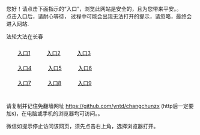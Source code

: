 您好！请点击下面指示的“入口”，浏览此网站是安全的，且为您带来平安。。 <br/>
点击入口后，请耐心等待， 过程中可能会出现无法打开的提示，请忽略，最终会进入网站. </br>

法轮大法在长春<br/>
<div style="padding:10px"><a style="margin:20px" target="_blank" href="https://d301761r0mvdg7.cloudfront.net/2Qpsp?dcgjywr" id="ccLink1" rel="nofollow">入口1</a> <a target="_blank" style="margin:20px" href="https://d2zftc4bnb23s7.cloudfront.net/2Qpsp?mwulsyu" id="ccLink2" rel="nofollow">入口2</a> <a style="margin:20px" target="_blank" href="https://d3ektntdm1ylzo.cloudfront.net/2Qpsp?iqtcbsp" id="ccLink3" rel="nofollow">入口3</a></div>

<div style="padding:10px" ><a style="margin:20px" target="_blank" href="https://d301761r0mvdg7.cloudfront.net/2Qpsp?dcgjywr" id="ccLink4" rel="nofollow">入口4</a> <a style="margin:20px" href="https://d2zftc4bnb23s7.cloudfront.net/2Qpsp?mwulsyu" target="_blank" id="ccLink5" rel="nofollow">入口5</a> <a style="margin:20px" href="https://d3ektntdm1ylzo.cloudfront.net/2Qpsp?iqtcbsp" target="_blank" id="ccLink6" rel="nofollow">入口6</a></div>

<div style="padding:10px"><a style="margin:20px" target="_blank" href="https://d301761r0mvdg7.cloudfront.net/2Qpsp?dcgjywr" id="ccLink7" rel="nofollow">入口7</a> <a style="margin:20px" href="https://d2zftc4bnb23s7.cloudfront.net/2Qpsp?mwulsyu" target="_blank" id="ccLink8" rel="nofollow">入口8</a> <a style="margin:20px" target="_blank" href="https://d3ektntdm1ylzo.cloudfront.net/2Qpsp?iqtcbsp" id="ccLink9" rel="nofollow">入口9</a></div>

<br/>



请复制并记住免翻墙网址 https://github.com/yntd/changchunzx (http后一定要加s)，在电脑或手机的浏览器均可访问。。<br/>

微信如提示停止访问该网页，须先点击右上角，选择浏览器打开。
